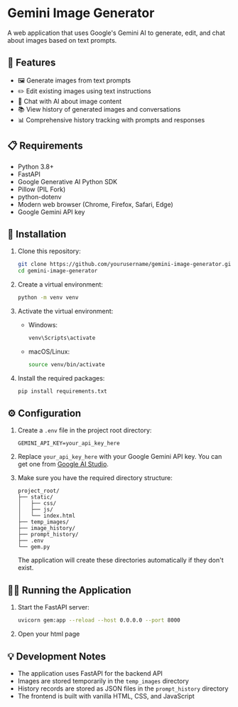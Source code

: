 # Gemini Image Generator

A web application that uses Google's Gemini AI to generate, edit, and chat about images based on text prompts.

## 🌟 Features

- 🖼️ Generate images from text prompts
- ✏️ Edit existing images using text instructions
- 💬 Chat with AI about image content
- 📚 View history of generated images and conversations
- 📊 Comprehensive history tracking with prompts and responses

## 📋 Requirements

- Python 3.8+
- FastAPI
- Google Generative AI Python SDK
- Pillow (PIL Fork)
- python-dotenv
- Modern web browser (Chrome, Firefox, Safari, Edge)
- Google Gemini API key

## 🚀 Installation

1. Clone this repository:
   ```bash
   git clone https://github.com/yourusername/gemini-image-generator.git
   cd gemini-image-generator
   ```

2. Create a virtual environment:
   ```bash
   python -m venv venv
   ```

3. Activate the virtual environment:
   - Windows:
     ```bash
     venv\Scripts\activate
     ```
   - macOS/Linux:
     ```bash
     source venv/bin/activate
     ```

4. Install the required packages:
   ```bash
   pip install requirements.txt
   ```

## ⚙️ Configuration

1. Create a `.env` file in the project root directory:
   ```
   GEMINI_API_KEY=your_api_key_here
   ```

2. Replace `your_api_key_here` with your Google Gemini API key. You can get one from [Google AI Studio](https://makersuite.google.com/app/apikey).

3. Make sure you have the required directory structure:
   ```
   project_root/
   ├── static/
   │   ├── css/
   │   ├── js/
   │   └── index.html
   ├── temp_images/
   ├── image_history/
   ├── prompt_history/
   ├── .env
   └── gem.py
   ```

   The application will create these directories automatically if they don't exist.

## 🏃‍♂️ Running the Application

1. Start the FastAPI server:
   ```bash
   uvicorn gem:app --reload --host 0.0.0.0 --port 8000
   ```

2. Open your html page

## 💡 Development Notes

- The application uses FastAPI for the backend API
- Images are stored temporarily in the `temp_images` directory
- History records are stored as JSON files in the `prompt_history` directory
- The frontend is built with vanilla HTML, CSS, and JavaScript
